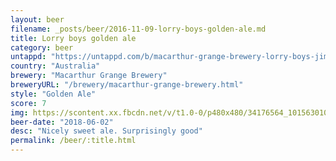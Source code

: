 ```yaml
---
layout: beer
filename: _posts/beer/2016-11-09-lorry-boys-golden-ale.md
title: Lorry boys golden ale
category: beer
untappd: "https://untappd.com/b/macarthur-grange-brewery-lorry-boys-jim-and-joes-golden-ale/1260016"
country: "Australia"
brewery: "Macarthur Grange Brewery"
breweryURL: "/brewery/macarthur-grange-brewery.html"
style: "Golden Ale"
score: 7
img: https://scontent.xx.fbcdn.net/v/t1.0-0/p480x480/34176564_10156301078963745_6665811358178607104_n.jpg?_nc_cat=103&_nc_oc=AQnpzDm3DW763Ki1Qh9T54YzmJplutDeOT8d4ykG-C2HlaoPr9ddR33YVTrYa7s08Ig&_nc_ht=scontent.xx&oh=905612f3928eb2527ec8f8cccb57ba93&oe=5DC44B15
beer-date: "2018-06-02"
desc: "Nicely sweet ale. Surprisingly good"
permalink: /beer/:title.html
---
```

